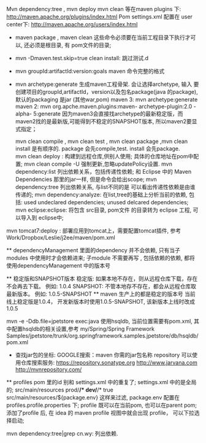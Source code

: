   Mvn dependency:tree , mvn deploy mvn clean 等在maven plugins 下: http://maven.apache.org/plugins/index.html
  Pom settings.xml 配置在 user center下: http://maven.apache.org/users/index.html

* maven package , maven clean 这些命令必须要在当前工程目录下执行才可以,  还必须是根目录, 有 pom文件的目录;
*  mvn -Dmaven.test.skip=true clean install:  跳过测试.d
* mvn groupId:artifactId:version:goals      maven 命令完整的格式
*  mvn archetype:generate   生成maven工程骨架.   会让选择archetype, 输入 要创建项目的groupId,artifactId，version以及包名package(java 的package),  默认的packaging 是jar (其他war,pom)
      maven 3: mvn archetype:generate 
      maven 2: mvn org.apche.maven.plugins:maven- archetype-plugin:2.0 -alpha- 5:generate
      因为maven3会直接找archetype的最新稳定版，而maven2找的是最新版,可能得到不稳定的SNAPSHOT版本, 所以maven2要显式指定；
   
    mvn clean compile  , mvn clean test , mvn clean package ,mvn clean install    是有顺序的.  package 会先compile,test.  install 会先package.   
    mvn clean deploy : 构建到远程仓库,供别人使用; 具体的仓库地址在pom中<distributionManagement>配置;
    mvn clean compile -U   强制更新,忽略updatePolicy设置.
    mvn dependency:list  列出依赖关系，包括传递性依赖;  和 Eclipse 中的 Maven Dependencies 那里的jar一样, 但是命令会给出scope;
    mvn dependency:tree 列出依赖关系, 与list不同的是 可以看出传递性依赖是由谁传递的;
    mvn dependency:analyze:  在list,tree的基础上分析当前的依赖,  包括: used undeclared dependencies;  unused delcared dependencies;
    mvn eclipse:eclipse:  将包含 src目录, pom文件 的目录转为 eclipse 工程,  可以导入到 eclipse中;

mvn tomcat7:deploy :  部署应用到tomcat上，需要配置tomcat插件, 参考Work/Dropbox/Leslie/j2ee/maven/pom.xml

** dependencyManagement
   里面的dependency 并不会依赖, 只有当子modules 中使用时才会依赖进来;
   子module 不需要再写 <version>,  包括依赖的依赖, 都将使用dependencyManagement 中的版本号

** 稳定版和SNAPSHOT版本
   稳定版: 如果本地不存在，则从远程仓库下载，存在不会再去下载。   例如: <version>1.0.4</version>
   SNAPSHOT:  不管本地存不存在，都会从远程仓库取最新版本。         例如: <version>1.0.5-SNAPSHOT</version>
** maven 生产上的都是稳定的版本号
   当前线上稳定版是1.0.4， 开发新版本时使用1.0.5-SNAPSHOT,  该新版本上线时改成1.0.5

mvn -e -Ddb.file=jpetstore exec:java   使用hsqldb,  当前位置需要有pom.xml, 其中配置hsqldb的相关设置,参考 my/Spring/Spring Framework Samples/jpetstore/trunk/org.springframework.samples.jpetstore/db/hsqldb/pom.xml
 
* 查找jar包的坐标:   GOOGLE搜索：maven 你需的jar包名称 repository
  可以使用仓库搜索服务: 
      https://repository.sonatype.org
      http://www.jarvana.com
      http://mvnrepository.com/

** profiles
   pom 里的id 别和 settings.xml 中的重复了; settings.xml 中的是全局的;
    <resources>
        <resource>
            <directory>src/main/resources</directory>
            <excludes>
                <exclude>prod/**/*</exclude>
                <exclude>dev/**/*</exclude>
            </excludes>
            <filtering>true</filtering>
        </resource>
        <resource>
            <directory>src/main/resources/${package.env}</directory>
        </resource>
    </resources>
    这样来过滤, package.env 配置在profiles.profile.properties 下;  profile 既可以在当前pom, 也可以在parent pom;
    添加了profile 后,  在 idea 的 maven profile 视图中就会出现 profile， 可以下拉选择启动;


mvn dependency:tree|grep cn.wy:   列出依赖.
 
